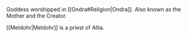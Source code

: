 Goddess worshipped in [[Ondra#Religion|Ondra]]. Also known as the Mother and the Creator.

[[Meldohr|Meldohr]] is a priest of Allia.